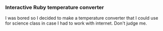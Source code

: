### Interactive Ruby temperature converter

I was bored so I decided to make a temperature converter that I could use for science class in case I had to work with internet. Don't judge me.